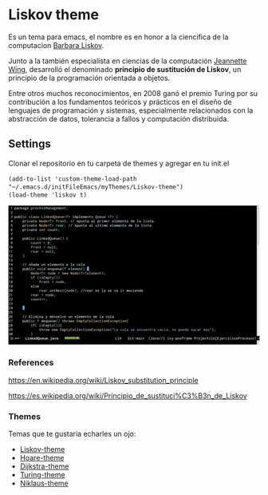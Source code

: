 
# Liskov theme
Es un tema para emacs, el nombre es en honor a la ciencifica de la computacion [Barbara Liskov](https://en.wikipedia.org/wiki/Barbara_Liskov).

Junto a la también especialista en ciencias de la computación [Jeannette Wing](https://en.wikipedia.org/wiki/Jeannette_Wing), desarrolló el denominado **principio de sustitución de Liskov**, un principio de la programación orientada a objetos.

Entre otros muchos reconocimientos, en 2008 ganó el premio Turing por su contribución a los fundamentos teóricos y prácticos en el diseño de lenguajes de programación y sistemas, especialmente relacionados con la abstracción de datos, tolerancia a fallos y computación distribuida.

## Settings
Clonar el repositorio en tu carpeta de themes y agregar en tu init.el

~~~
(add-to-list 'custom-theme-load-path "~/.emacs.d/initFileEmacs/myThemes/Liskov-theme")
(load-theme 'liskov t)
~~~

![Liskov theme for emacs](./img/QueueLinkedLiskov.png)

### References
<https://en.wikipedia.org/wiki/Liskov_substitution_principle>

<https://es.wikipedia.org/wiki/Principio_de_sustituci%C3%B3n_de_Liskov>

### Themes
Temas que te gustaria echarles un ojo:
- [Liskov-theme](https://github.com/GuillermoGAndres/Liskov-theme)
- [Hoare-theme](https://github.com/GuillermoGAndres/Hoare-theme)
- [Dijkstra-theme](https://github.com/GuillermoGAndres/Dijkstra-theme)
- [Turing-theme](https://github.com/GuillermoGAndres/Turing-theme)
- [Niklaus-theme](https://github.com/GuillermoGAndres/Niklaus-theme)
